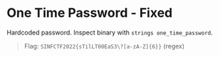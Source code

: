 # One Time Password - Fixed

Hardcoded password. Inspect binary with `strings one_time_password`.

> Flag: `SINFCTF2022{sTilLT00EaS3\?[a-zA-Z]{6}}` (regex)

